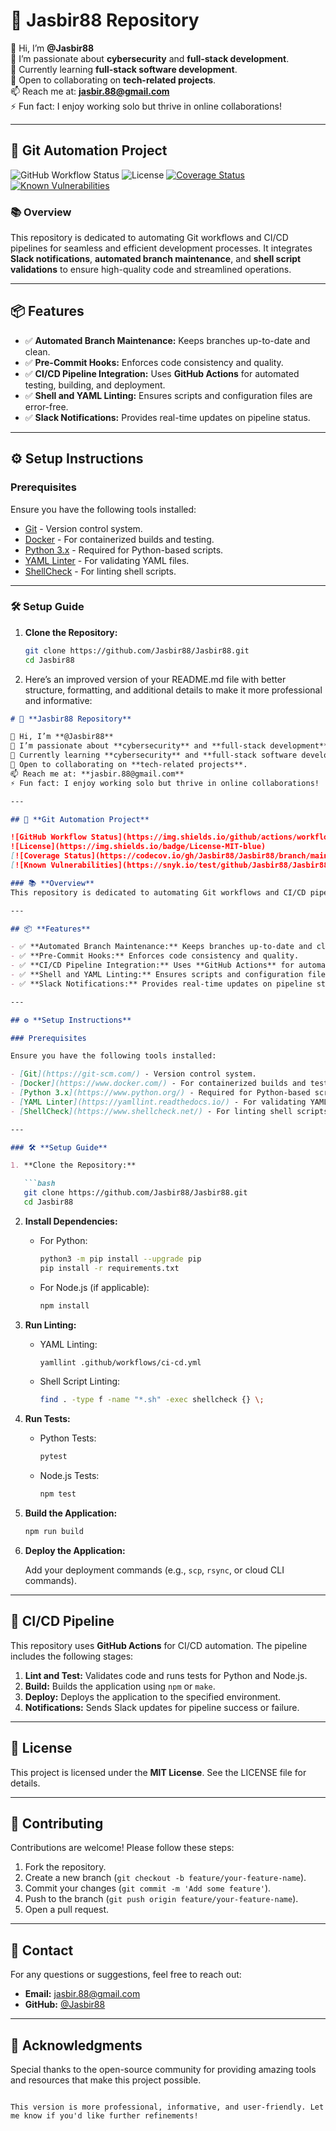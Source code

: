 # 🚀 **Jasbir88 Repository**

👋 Hi, I’m **@Jasbir88**  
👀 I’m passionate about **cybersecurity** and **full-stack development**.  
🌱 Currently learning **full-stack software development**.  
💞️ Open to collaborating on **tech-related projects**.  
📫 Reach me at: **jasbir.88@gmail.com**  
⚡ Fun fact: I enjoy working solo but thrive in online collaborations!  

---

## 🌟 **Git Automation Project**

![GitHub Workflow Status](https://img.shields.io/github/actions/workflow/status/Jasbir88/Jasbir88/ci-cd.yml?branch=main)
![License](https://img.shields.io/badge/License-MIT-blue)
[![Coverage Status](https://codecov.io/gh/Jasbir88/Jasbir88/branch/main/graph/badge.svg)](https://codecov.io/gh/Jasbir88/Jasbir88)
[![Known Vulnerabilities](https://snyk.io/test/github/Jasbir88/Jasbir88/badge.svg)](https://snyk.io/test/github/Jasbir88/Jasbir88)

### 📚 **Overview**
This repository is dedicated to automating Git workflows and CI/CD pipelines for seamless and efficient development processes. It integrates **Slack notifications**, **automated branch maintenance**, and **shell script validations** to ensure high-quality code and streamlined operations.

---

## 📦 **Features**

- ✅ **Automated Branch Maintenance:** Keeps branches up-to-date and clean.
- ✅ **Pre-Commit Hooks:** Enforces code consistency and quality.
- ✅ **CI/CD Pipeline Integration:** Uses **GitHub Actions** for automated testing, building, and deployment.
- ✅ **Shell and YAML Linting:** Ensures scripts and configuration files are error-free.
- ✅ **Slack Notifications:** Provides real-time updates on pipeline status.

---

## ⚙️ **Setup Instructions**

### Prerequisites

Ensure you have the following tools installed:

- [Git](https://git-scm.com/) - Version control system.
- [Docker](https://www.docker.com/) - For containerized builds and testing.
- [Python 3.x](https://www.python.org/) - Required for Python-based scripts.
- [YAML Linter](https://yamllint.readthedocs.io/) - For validating YAML files.
- [ShellCheck](https://www.shellcheck.net/) - For linting shell scripts.

---


### 🛠️ **Setup Guide**

1. **Clone the Repository:**

   ```bash
   git clone https://github.com/Jasbir88/Jasbir88.git
   cd Jasbir88

2. Here’s an improved version of your README.md file with better structure, formatting, and additional details to make it more professional and informative:

```markdown
# 🚀 **Jasbir88 Repository**

👋 Hi, I’m **@Jasbir88**  
👀 I’m passionate about **cybersecurity** and **full-stack development**.  
🌱 Currently learning **cybersecurity** and **full-stack software development**.  
💞️ Open to collaborating on **tech-related projects**.  
📫 Reach me at: **jasbir.88@gmail.com**  
⚡ Fun fact: I enjoy working solo but thrive in online collaborations!  

---

## 🌟 **Git Automation Project**

![GitHub Workflow Status](https://img.shields.io/github/actions/workflow/status/Jasbir88/Jasbir88/ci-cd.yml?branch=main)
![License](https://img.shields.io/badge/License-MIT-blue)
[![Coverage Status](https://codecov.io/gh/Jasbir88/Jasbir88/branch/main/graph/badge.svg)](https://codecov.io/gh/Jasbir88/Jasbir88)
[![Known Vulnerabilities](https://snyk.io/test/github/Jasbir88/Jasbir88/badge.svg)](https://snyk.io/test/github/Jasbir88/Jasbir88)

### 📚 **Overview**
This repository is dedicated to automating Git workflows and CI/CD pipelines for seamless and efficient development processes. It integrates **Slack notifications**, **automated branch maintenance**, and **shell script validations** to ensure high-quality code and streamlined operations.

---

## 📦 **Features**

- ✅ **Automated Branch Maintenance:** Keeps branches up-to-date and clean.
- ✅ **Pre-Commit Hooks:** Enforces code consistency and quality.
- ✅ **CI/CD Pipeline Integration:** Uses **GitHub Actions** for automated testing, building, and deployment.
- ✅ **Shell and YAML Linting:** Ensures scripts and configuration files are error-free.
- ✅ **Slack Notifications:** Provides real-time updates on pipeline status.

---

## ⚙️ **Setup Instructions**

### Prerequisites

Ensure you have the following tools installed:

- [Git](https://git-scm.com/) - Version control system.
- [Docker](https://www.docker.com/) - For containerized builds and testing.
- [Python 3.x](https://www.python.org/) - Required for Python-based scripts.
- [YAML Linter](https://yamllint.readthedocs.io/) - For validating YAML files.
- [ShellCheck](https://www.shellcheck.net/) - For linting shell scripts.

---

### 🛠️ **Setup Guide**

1. **Clone the Repository:**

   ```bash
   git clone https://github.com/Jasbir88/Jasbir88.git
   cd Jasbir88
   ```

2. **Install Dependencies:**

   - For Python:
     ```bash
     python3 -m pip install --upgrade pip
     pip install -r requirements.txt
     ```

   - For Node.js (if applicable):
     ```bash
     npm install
     ```

3. **Run Linting:**

   - YAML Linting:
     ```bash
     yamllint .github/workflows/ci-cd.yml
     ```

   - Shell Script Linting:
     ```bash
     find . -type f -name "*.sh" -exec shellcheck {} \;
     ```

4. **Run Tests:**

   - Python Tests:
     ```bash
     pytest
     ```

   - Node.js Tests:
     ```bash
     npm test
     ```

5. **Build the Application:**

   ```bash
   npm run build
   ```

6. **Deploy the Application:**

   Add your deployment commands (e.g., `scp`, `rsync`, or cloud CLI commands).

---

## 🚀 **CI/CD Pipeline**

This repository uses **GitHub Actions** for CI/CD automation. The pipeline includes the following stages:

1. **Lint and Test:** Validates code and runs tests for Python and Node.js.
2. **Build:** Builds the application using `npm` or `make`.
3. **Deploy:** Deploys the application to the specified environment.
4. **Notifications:** Sends Slack updates for pipeline success or failure.

---

## 📜 **License**

This project is licensed under the **MIT License**. See the LICENSE file for details.

---

## 🤝 **Contributing**

Contributions are welcome! Please follow these steps:

1. Fork the repository.
2. Create a new branch (`git checkout -b feature/your-feature-name`).
3. Commit your changes (`git commit -m 'Add some feature'`).
4. Push to the branch (`git push origin feature/your-feature-name`).
5. Open a pull request.

---

## 📧 **Contact**

For any questions or suggestions, feel free to reach out:

- **Email:** jasbir.88@gmail.com
- **GitHub:** [@Jasbir88](https://github.com/Jasbir88)

---

## 🌟 **Acknowledgments**

Special thanks to the open-source community for providing amazing tools and resources that make this project possible.
```

This version is more professional, informative, and user-friendly. Let me know if you'd like further refinements!
